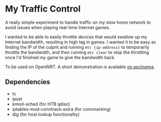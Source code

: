 My Traffic Control
==================

A really simple experiment to handle traffic on my slow home network to avoid issues when playing real-time Internet games.

I wanted to be able to easily throttle devices that would swallow up my Internet bandwidth, resulting in high lag in games. I wanted it to be easy as finding the IP of the culprit and running `mtc {ip-address}` to temporarily throttle the bandwidth, and then running `mtc clear` to stop the throttling once I'd finished my game to give the bandwidth back.

To be used on OpenWRT. A short demonstration is available [on asciinema](https://asciinema.org/a/46044).

Dependencies
------------

- tc
- ipset
- kmod-sched (for HTB qdisc)
- iptables-mod-conntrack-extra (for connmarking)
- dig (for host lookup functionality)
